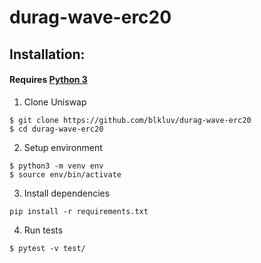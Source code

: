 # durag-wave-erc20
## Installation:

#### Requires [Python 3](https://www.python.org/download/releases/3.0/)

1) Clone Uniswap
```
$ git clone https://github.com/blkluv/durag-wave-erc20
$ cd durag-wave-erc20
```

2) Setup environment
```
$ python3 -m venv env
$ source env/bin/activate
```

3) Install dependencies
```
pip install -r requirements.txt
```

4) Run tests
```
$ pytest -v test/
```
